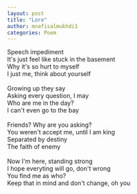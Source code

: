 ```yaml
---
layout: post
title: "Lore"
author: mnafisalmukhdi1
categories: Poem
---
```

Speech impediment<br>
It's just feel like stuck in the basement<br>
Why it's so hurt to myself<br>
I just me, think about yourself<br>
<br>
Growing up they say<br>
Asking every question, I may<br>
Who are me in the day?<br>
I can't even go to the bay<br>
<br>
Friends? Why are you asking?<br>
You weren't accept me, until I am king<br>
Separated by destiny<br>
The faith of enemy<br>
<br>
Now I'm here, standing strong<br>
I hope everyting will go, don't wrong<br>
You find me as who?<br>
Keep that in mind and don't change, oh you
